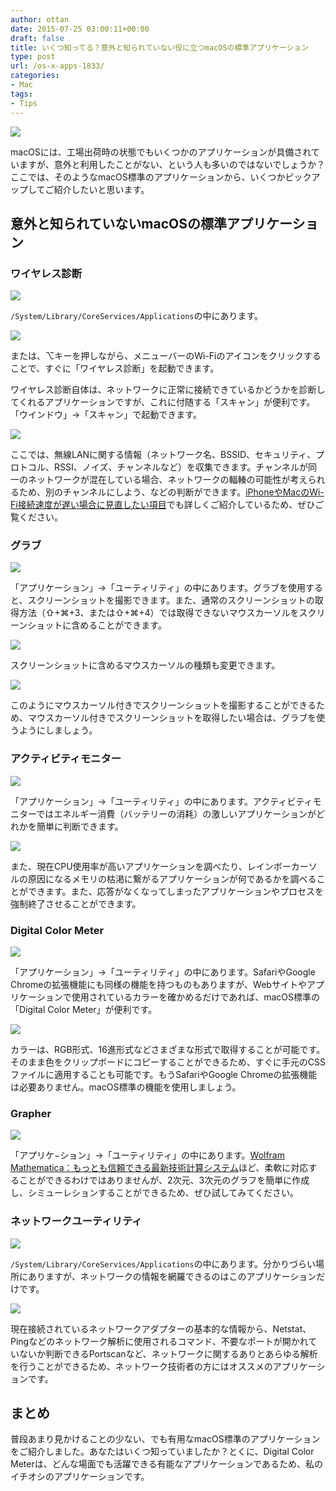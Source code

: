 ```yaml
---
author: ottan
date: 2015-07-25 03:00:11+00:00
draft: false
title: いくつ知ってる？意外と知られていない役に立つmacOSの標準アプリケーション
type: post
url: /os-x-apps-1833/
categories:
- Mac
tags:
- Tips
---
```


![](/uploads/2015/07/150725-55b2ec38d69a2.jpg)






macOSには、工場出荷時の状態でもいくつかのアプリケーションが具備されていますが、意外と利用したことがない、という人も多いのではないでしょうか？ここでは、そのようなmacOS標準のアプリケーションから、いくつかピックアップしてご紹介したいと思います。





## 意外と知られていないmacOSの標準アプリケーション





### ワイヤレス診断





![](/uploads/2015/07/150725-55b2ec1cea886.png)






`/System/Library/CoreServices/Applications`の中にあります。



![](/uploads/2015/07/150725-55b2fbbdf3eb9.png)






または、⌥キーを押しながら、メニューバーのWi-Fiのアイコンをクリックすることで、すぐに「ワイヤレス診断」を起動できます。





ワイヤレス診断自体は、ネットワークに正常に接続できているかどうかを診断してくれるアプリケーションですが、これに付随する「スキャン」が便利です。「ウインドウ」→「スキャン」で起動できます。





![](/uploads/2015/07/150725-55b2ec1fa2474.png)






ここでは、無線LANに関する情報（ネットワーク名、BSSID、セキュリティ、プロトコル、RSSI、ノイズ、チャンネルなど）を収集できます。チャンネルが同一のネットワークが混在している場合、ネットワークの輻輳の可能性が考えられるため、別のチャンネルにしよう、などの判断ができます。[iPhoneやMacのWi-Fi接続速度が遅い場合に見直したい項目](/phone-wifi-speed-766/)でも詳しくご紹介しているため、ぜひご覧ください。





### グラブ





![](/uploads/2015/07/150725-55b2ec2226814.png)






「アプリケーション」→「ユーティリティ」の中にあります。グラブを使用すると、スクリーンショットを撮影できます。また、通常のスクリーンショットの取得方法（⇧+⌘+3、または⇧+⌘+4）では取得できないマウスカーソルをスクリーンショットに含めることができます。





![](/uploads/2015/07/150725-55b2ec23acc9e.png)






スクリーンショットに含めるマウスカーソルの種類も変更できます。





![](/uploads/2015/07/150725-55b2ec2650c13.png)






このようにマウスカーソル付きでスクリーンショットを撮影することができるため、マウスカーソル付きでスクリーンショットを取得したい場合は、グラブを使うようにしましょう。





### アクティビティモニター





![](/uploads/2015/07/150725-55b2ec281d00e.png)






「アプリケーション」→「ユーティリティ」の中にあります。アクティビティモニターではエネルギー消費（バッテリーの消耗）の激しいアプリケーションがどれかを簡単に判断できます。





![](/uploads/2015/07/150725-55b2ec2a7cf55.png)






また、現在CPU使用率が高いアプリケーションを調べたり、レインボーカーソルの原因になるメモリの枯渇に繋がるアプリケーションが何であるかを調べることができます。また、応答がなくなってしまったアプリケーションやプロセスを強制終了させることができます。





### Digital Color Meter





![](/uploads/2015/07/150725-55b2ec2cec0cc.png)






「アプリケーション」→「ユーティリティ」の中にあります。SafariやGoogle Chromeの拡張機能にも同様の機能を持つものもありますが、Webサイトやアプリケーションで使用されているカラーを確かめるだけであれば、macOS標準の「Digital Color Meter」が便利です。





![](/uploads/2015/07/150725-55b2ec36e6f41.png)






カラーは、RGB形式、16進形式などさまざまな形式で取得することが可能です。そのまま色をクリップボードにコピーすることができるため、すぐに手元のCSSファイルに適用することも可能です。もうSafariやGoogle Chromeの拡張機能は必要ありません。macOS標準の機能を使用しましょう。





### Grapher





![](/uploads/2015/07/150725-55b2ec2f0b336.png)






「アプリケ−ション」→「ユーティリティ」の中にあります。[Wolfram Mathematica：もっとも信頼できる最新技術計算システム](http://www.wolfram.com/mathematica/index.ja.html?footer=lang)ほど、柔軟に対応することができるわけではありませんが、2次元、3次元のグラフを簡単に作成し、シミューレションすることができるため、ぜひ試してみてください。





### ネットワークユーティリティ





![](/uploads/2015/07/150725-55b2ec312e1ef.png)






`/System/Library/CoreServices/Applications`の中にあります。分かりづらい場所にありますが、ネットワークの情報を網羅できるのはこのアプリケーションだけです。





![](/uploads/2015/07/150725-55b2ec341d48e.png)






現在接続されているネットワークアダプターの基本的な情報から、Netstat、Pingなどのネットワーク解析に使用されるコマンド、不要なポートが開かれていないか判断できるPortscanなど、ネットワークに関するありとあらゆる解析を行うことができるため、ネットワーク技術者の方にはオススメのアプリケーションです。





## まとめ





普段あまり見かけることの少ない、でも有用なmacOS標準のアプリケーションをご紹介しました。あなたはいくつ知っていましたか？とくに、Digital Color Meterは、どんな場面でも活躍できる有能なアプリケーションであるため、私のイチオシのアプリケーションです。
